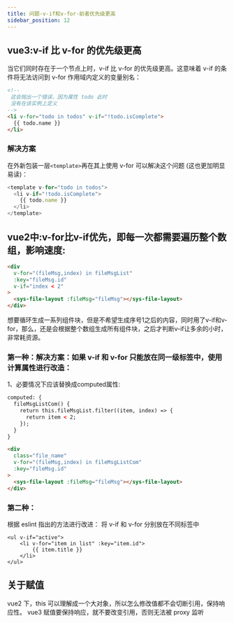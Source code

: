 ```yaml
---
title: 问题-v-if和v-for-前者优先级更高
sidebar_position: 12
---
```


## vue3:v-if 比 v-for 的优先级更高
当它们同时存在于一个节点上时，v-if 比 v-for 的优先级更高。这意味着 v-if 的条件将无法访问到 v-for 作用域内定义的变量别名：
```html
<!--
 这会抛出一个错误，因为属性 todo 此时
 没有在该实例上定义
-->
<li v-for="todo in todos" v-if="!todo.isComplete">
  {{ todo.name }}
</li>
```

### 解决方案
在外新包装一层`<template>`再在其上使用 v-for 可以解决这个问题 (这也更加明显易读)：
```js
<template v-for="todo in todos">
  <li v-if="!todo.isComplete">
    {{ todo.name }}
  </li>
</template>
```

## vue2中:v-for比v-if优先，即每一次都需要遍历整个数组，影响速度:
```html
<div
  v-for="(fileMsg,index) in fileMsgList"
  :key="fileMsg.id"
  v-if="index < 2"
>
  <sys-file-layout :fileMsg="fileMsg"></sys-file-layout>
</div>
```

想要循环生成一系列组件块，但是不希望生成序号1之后的内容，同时用了v-if和v-for，那么，还是会根据整个数组生成所有组件块，之后才判断v-if让多余的小时，非常耗资源。

### 第一种：解决方案：如果 v-if 和 v-for 只能放在同一级标签中，使用计算属性进行改造：
1、必要情况下应该替换成computed属性:
```html
computed: {
  fileMsgListCom() {
    return this.fileMsgList.filter((item, index) => {
      return item < 2;
    });
  }
} 

<div                                                                  
  class="file_name"                                     
  v-for="(fileMsg,index) in fileMsgListCom"             
  :key="fileMsg.id"                                          
>                                                       
  <sys-file-layout :fileMsg="fileMsg"></sys-file-layout>
</div> 
```

### 第二种：
根据 eslint 指出的方法进行改进：
将 v-if 和 v-for 分别放在不同标签中
```vue
<ul v-if="active">
	<li v-for="item in list" :key="item.id">
		{{ item.title }}
	</li>
</ul>
```

## 关于赋值
vue2 下，this 可以理解成一个大对象，所以怎么修改值都不会切断引用，保持响应性。
vue3 赋值要保持响应，就不要改变引用，否则无法被 proxy 监听